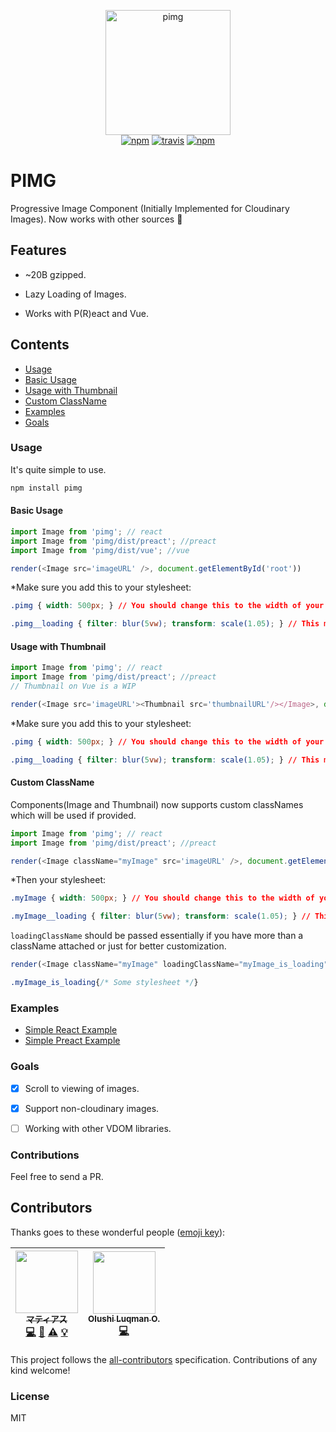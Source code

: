 <p align="center">
<img src="https://res.cloudinary.com/stackpie/image/upload/v1517590047/pimg_logo_wmqgco.svg" width="200" alt="pimg"/>
<br/>
<a href="https://www.npmjs.org/package/pimg"><img src="https://img.shields.io/npm/v/pimg.svg?style=flat" alt="npm"/></a> <a href="https://travis-ci.org/ooade/pimg"><img src="https://travis-ci.org/ooade/pimg.svg?branch=master" alt="travis"/></a>
<a href="https://www.npmjs.com/package/pimg"><img src="https://img.shields.io/npm/dm/pimg.svg" alt="npm" /></a>
</p>


# PIMG

Progressive Image Component (Initially Implemented for Cloudinary Images). Now works with other sources :tada:

## Features

- ~20B gzipped.

- Lazy Loading of Images.

- Works with P(R)eact and Vue.

## Contents

- [Usage](#usage)
- [Basic Usage](#basic-usage)
- [Usage with Thumbnail](#usage-with-thumbnail)
- [Custom ClassName](#custom-classname)
- [Examples](#examples)
- [Goals](#goals)

### Usage

It's quite simple to use.

```sh
npm install pimg
```

#### Basic Usage

```js
import Image from 'pimg'; // react
import Image from 'pimg/dist/preact'; //preact
import Image from 'pimg/dist/vue'; //vue

render(<Image src='imageURL' />, document.getElementById('root'))
```

*Make sure you add this to your stylesheet:

```css
.pimg { width: 500px; } // You should change this to the width of your choice

.pimg__loading { filter: blur(5vw); transform: scale(1.05); } // This makes the thumbnail blurry
```

#### Usage with Thumbnail
```js
import Image from 'pimg'; // react
import Image from 'pimg/dist/preact'; //preact
// Thumbnail on Vue is a WIP

render(<Image src='imageURL'><Thumbnail src='thumbnailURL'/></Image>, document.getElementById('root'))
```

*Make sure you add this to your stylesheet:

```css
.pimg { width: 500px; } // You should change this to the width of your choice

.pimg__loading { filter: blur(5vw); transform: scale(1.05); } // This makes the thumbnail blurry
```

#### Custom ClassName
Components(Image and Thumbnail) now supports custom classNames which will be used if provided.

```js
import Image from 'pimg'; // react
import Image from 'pimg/dist/preact'; //preact

render(<Image className="myImage" src='imageURL' />, document.getElementById('root'))
```

*Then your stylesheet:

```css
.myImage { width: 500px; } // You should change this to the width of your choice

.myImage__loading { filter: blur(5vw); transform: scale(1.05); } // This makes the thumbnail blurry
```

`loadingClassName` should be passed essentially if you have more than a className attached or just for better customization.

```js
render(<Image className="myImage" loadingClassName="myImage_is_loading" src="imageURL" />)
```
```css
.myImage_is_loading{/* Some stylesheet */}
```


### Examples

 - [Simple React Example](https://codesandbox.io/s/jzn7q44zzv)
 - [Simple Preact Example](https://codesandbox.io/s/ppwykw3w9m)

### Goals

- [x] Scroll to viewing of images.

- [x] Support non-cloudinary images.

- [ ] Working with other VDOM libraries.

### Contributions

Feel free to send a PR.

## Contributors

Thanks goes to these wonderful people ([emoji key](https://github.com/kentcdodds/all-contributors#emoji-key)):

<!-- ALL-CONTRIBUTORS-LIST:START - Do not remove or modify this section -->
<!-- prettier-ignore -->
| [<img src="https://avatars1.githubusercontent.com/u/11811904?v=4" width="100px;"/><br /><sub><b>マティアス</b></sub>](https://ademola.adegbuyi.me)<br />[💻](https://github.com/ooade/pimg/commits?author=ooade "Code") [📖](https://github.com/ooade/pimg/commits?author=ooade "Documentation") [⚠️](https://github.com/ooade/pimg/commits?author=ooade "Tests") [💡](#example-ooade "Examples") | [<img src="https://avatars0.githubusercontent.com/u/5154605?v=4" width="100px;"/><br /><sub><b>Olushi Luqman O.</b></sub>](https://twitter.com/codeshifu)<br />[💻](https://github.com/ooade/pimg/commits?author=codeshifu "Code") |
| :---: | :---: |
<!-- ALL-CONTRIBUTORS-LIST:END -->

This project follows the [all-contributors](https://github.com/kentcdodds/all-contributors) specification. Contributions of any kind welcome!

### License

MIT